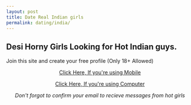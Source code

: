 ```yaml
---
layout: post
title: Date Real Indian girls
permalink: dating/india/
---
```


<div class="jumbotron">
  <h2>Desi Horny Girls Looking for Hot Indian guys.</h2>
  <p> Join this site and create your free profile (Only 18+ Allowed)</p>
  <center>
  <p><a class="btn btn-primary btn-lg" href="http://mmtrkpy.com/mt/x2741394f4t233t224q2u234/" role="button"> Click Here, If you're using Mobile </a></p>
  <p><a class="btn btn-primary btn-lg" href="http://mmtrkpy.com/mt/w2a4z27484q233t224q2u234/" role="button"> Click Here, If you're using Computer </a></p>
 <i> Don't forgot to confirm your email to recieve messages from hot girls <i/>
 </center>
</div>
